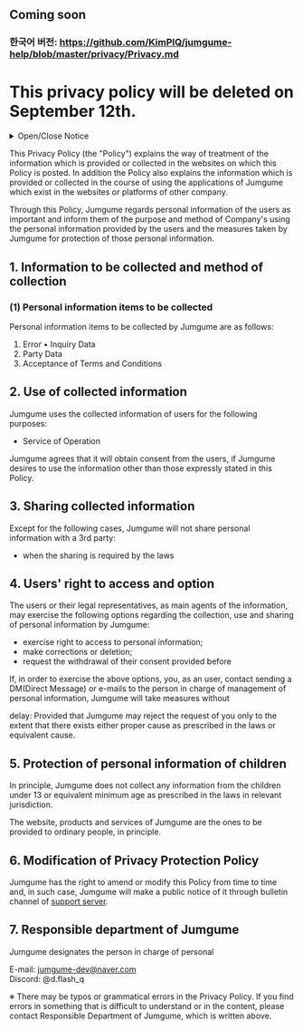 ## Coming soon
### 한국어 버전: https://github.com/KimPlQ/jumgume-help/blob/master/privacy/Privacy.md

# This privacy policy will be deleted on September 12th.

<details>
<summary>Open/Close Notice</summary>
 
## Hello, I am the developer of 점검이(Jumgume).
Jumgume's personal information processing policy is scheduled to change on September 12th.

The changes are as follows:
1. Deletion of personal information processing policy

The reasons for deletion are as follows:
- Because it is difficult to identify individuals using the information being processed (ID in Discord, nickname entered directly (party command))

If you have any questions regarding the personal information processing policy, please contact us via email below or `/inquiry`.<br>
Email: jumgume-dev@naver.com<br><br>

I'm sorry that I've been making related announcements several times recently!<br><br>

+ The database on whether you agree to the privacy policy will be deleted, and the consent button will also be deleted.
</details>

This Privacy Policy (the "Policy") explains the way of treatment of the information which is
provided or collected in the websites on which this Policy is posted. In addition the Policy also
explains the information which is provided or collected in the course of using the applications
of Jumgume which exist in the websites or platforms of other company.

Through this Policy, Jumgume regards personal information of the users as important and
inform them of the purpose and method of Company's using the personal information
provided by the users and the measures taken by Jumgume for protection of those personal
information.

## 1. Information to be collected and method of collection
### (1) Personal information items to be collected
Personal information items to be collected by Jumgume are as follows:
1. Error • Inquiry Data
2. Party Data
3. Acceptance of Terms and Conditions

## 2. Use of collected information
Jumgume uses the collected information of users for the following purposes:
- Service of Operation

Jumgume agrees that it will obtain consent from the users, if Jumgume desires to use
the information other than those expressly stated in this Policy.

## 3. Sharing collected information
Except for the following cases, Jumgume will not share personal information with a 3rd
party:
- when the sharing is required by the laws
 
## 4. Users' right to access and option
The users or their legal representatives, as main agents of the information, may exercise the
following options regarding the collection, use and sharing of personal information by Jumgume:

- exercise right to access to personal information;
- make corrections or deletion;
- request the withdrawal of their consent provided before

If, in order to exercise the above options, you, as an user, contact sending a DM(Direct Message) 
or e-mails to the person in charge of management of personal information, Jumgume will take measures without

delay: Provided that Jumgume may reject the request of you only to the extent that there
exists either proper cause as prescribed in the laws or equivalent cause.

## 5. Protection of personal information of children
In principle, Jumgume does not collect any information from the children under 13 or
equivalent minimum age as prescribed in the laws in relevant jurisdiction. 

The website, products and services of Jumgume are the ones to be provided to ordinary people, in principle.

## 6. Modification of Privacy Protection Policy
Jumgume has the right to amend or modify this Policy from time to time and, in such case,
Jumgume will make a public notice of it through bulletin channel of [support server](https://jumgume.timeless-dev.kr/discord).

## 7. Responsible department of Jumgume
Jumgume designates the person in charge of personal

E-mail: jumgume-dev@naver.com <br>
Discord: @d.flash_q

※ There may be typos or grammatical errors in the Privacy Policy.
If you find errors in something that is difficult to understand or in the content, please contact Responsible Department of Jumgume, which is written above.
